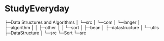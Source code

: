 # StudyEveryday

├─Data Structures and Algorithms
│  └─src
│      └─com
│          └─langer
│              ├─algorithm
│              │  ├─other
│              │  └─sort
│              ├─bean
│              ├─datastructure
│              └─utils
├─DataStructure
│  └─src
└─Sort
    └─src

